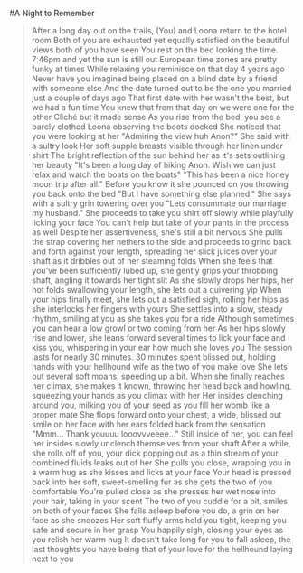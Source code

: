 #A Night to Remember

>After a long day out on the trails, (You) and Loona return to the hotel room
>Both of you are exhausted yet equally satisfied on the beautiful views both of you have seen
>You rest on the bed looking the time. 7:46pm and yet the sun is still out
>European time zones are pretty funky at times
>While relaxing you reminisce on that day 4 years ago
>Never have you imagined being placed on a blind date by a friend with someone else
>And the date turned out to be the one you married just a couple of days ago
>That first date with her wasn't the best, but we had a fun time
>You knew that from that day on we were one for the other
>Cliché but it made sense
>As you rise from the bed, you see a barely clothed Loona observing the boots docked 
>She noticed that you were looking at her
>"Admiring the view huh Anon?" She said with a sultry look 
>Her soft supple breasts visible through her linen under shirt
>The bright reflection of the sun behind her as it's sets outlining her beauty 
>"It's been a long day of hiking Anon. Wish we can just relax and watch the boats on the boats"
>"This has been a nice honey moon trip after all."
>Before you know it she pounced on you throwing you back onto the bed
>"But I have something else planned." She says with a sultry grin towering over you
>"Lets consummate our marriage my husband."
>She proceeds to take you shirt off slowly while playfully licking your face
>You can't help but take of your pants in the process as well
>Despite her assertiveness, she's still a bit nervous
>She pulls the strap covering her nethers to the side and proceeds to grind back and forth against your length, spreading her slick juices over your shaft as it dribbles out of her steaming folds
>When she feels that you've been sufficiently lubed up, she gently grips your throbbing shaft, angling it towards her tight slit
>As she slowly drops her hips, her hot folds swallowing your length, she lets out a quivering yip
>When your hips finally meet, she lets out a satisfied sigh, rolling her hips as she interlocks her fingers with yours
>She settles into a slow, steady rhythm, smiling at you as she takes you for a ride
>Although sometimes you can hear a low growl or two coming from her
>As her hips slowly rise and lower, she leans forward several times to lick your face and kiss you, whispering in your ear how much she loves you
>The session lasts for nearly 30 minutes. 30 minutes spent blissed out, holding hands with your hellhound wife as the two of you make love
>She lets out several soft moans, speeding up a bit.
>When she finally reaches her climax, she makes it known, throwing her head back and howling, squeezing your hands as you climax with her
>Her insides clenching around you, milking you of your seed as you fill her womb like a proper mate
>She flops forward onto your chest, a wide, blissed out smile on her face with her ears folded back from the sensation
>"Mmm... Thank youuuu looovvveeee..."
>Still inside of her, you can feel her insides slowly unclench themselves from your shaft
>After a while, she rolls off of you, your dick popping out as a thin stream of your combined fluids leaks out of her
>She pulls you close, wrapping you in a warm hug as she kisses and licks at your face
>Your head is pressed back into her soft, sweet-smelling fur as she gets the two of you comfortable
>You're pulled close as she presses her wet nose into your hair, taking in your scent
>The two of you cuddle for a bit, smiles on both of your faces
>She falls asleep before you do, a grin on her face as she snoozes
>Her soft fluffy arms hold you tight, keeping you safe and secure in her grasp
>You happily sigh, closing your eyes as you relish her warm hug
>It doesn't take long for you to fall asleep, the last thoughts you have being that of your love for the hellhound laying next to you